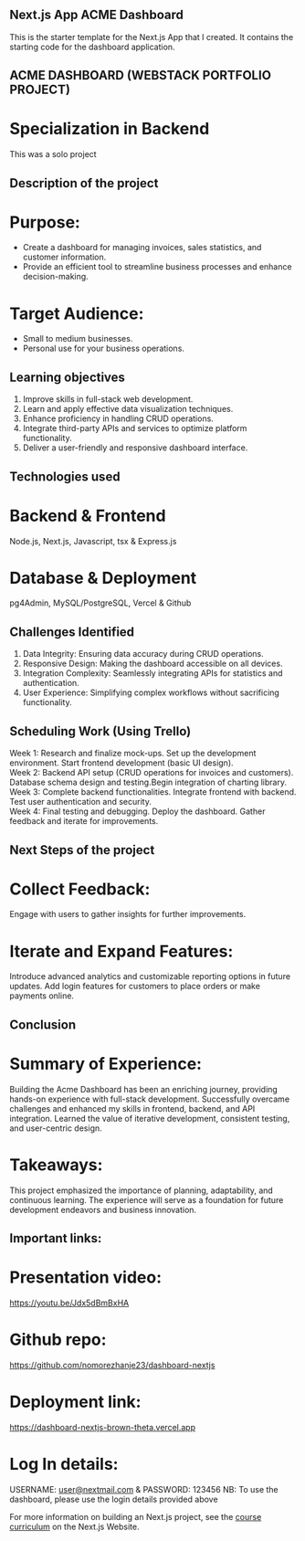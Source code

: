 ## Next.js App ACME Dashboard

This is the starter template for the Next.js App that I created. It contains the starting code for the dashboard application.

## ACME DASHBOARD (WEBSTACK PORTFOLIO PROJECT)

# Specialization in Backend 

This was a solo project

## Description of the project

# Purpose: 
- Create a dashboard for managing invoices, sales statistics, and customer information.  
- Provide an efficient tool to streamline business processes and enhance decision-making.  
# Target Audience:  
- Small to medium businesses.  
- Personal use for your business operations.

## Learning objectives

1. Improve skills in full-stack web development.  
2. Learn and apply effective data visualization techniques.  
3. Enhance proficiency in handling CRUD operations.  
4. Integrate third-party APIs and services to optimize platform functionality.  
5. Deliver a user-friendly and responsive dashboard interface.

## Technologies used 

# Backend & Frontend

Node.js, Next.js, Javascript, tsx & Express.js

# Database & Deployment

pg4Admin, MySQL/PostgreSQL, Vercel & Github

## Challenges Identified

1. Data Integrity: Ensuring data accuracy during CRUD operations.  
2. Responsive Design: Making the dashboard accessible on all devices.  
3. Integration Complexity: Seamlessly integrating APIs for statistics and authentication.  
4. User Experience: Simplifying complex workflows without sacrificing functionality.

## Scheduling Work (Using Trello)

Week 1: Research and finalize mock-ups. Set up the development environment.  Start frontend development (basic UI design).  
Week 2: Backend API setup (CRUD operations for invoices and customers). Database schema design and testing.Begin integration of charting library.  
Week 3: Complete backend functionalities. Integrate frontend with backend. Test user authentication and security.  
Week 4: Final testing and debugging. Deploy the dashboard. Gather feedback and iterate for improvements.

## Next Steps of the project

# Collect Feedback:
Engage with users to gather insights for further improvements.
# Iterate and Expand Features:
Introduce advanced analytics and customizable reporting options in future updates.  Add login features for customers to place orders or make payments online.

## Conclusion

# Summary of Experience: 

Building the Acme Dashboard has been an enriching journey, providing hands-on experience with full-stack development.
Successfully overcame challenges and enhanced my skills in frontend, backend, and API integration.
Learned the value of iterative development, consistent testing, and user-centric design.

# Takeaways:

This project emphasized the importance of planning, adaptability, and continuous learning.
The experience will serve as a foundation for future development endeavors and business innovation.

## Important links:

# Presentation video: 
https://youtu.be/Jdx5dBmBxHA
# Github repo:
https://github.com/nomorezhanje23/dashboard-nextjs
# Deployment link:
https://dashboard-nextjs-brown-theta.vercel.app
# Log In details: 
USERNAME: user@nextmail.com & PASSWORD: 123456
NB: To use the dashboard, please use the login details provided above

For more information on building an Next.js project, see the [course curriculum](https://nextjs.org/learn) on the Next.js Website.